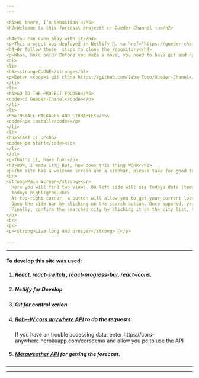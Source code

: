 ```yaml
---
---

<h5>Hi there, I’m Sebastian!</h5>
<h2>Welcome to this forecast project! 👉 Gueder Channel 👈</h2>

<h4>You can even play with it</h4>
<p>This project was deployed in Netlify 🙌. <a href="https://gueder-channel.netlify.app/" title="https://gueder-channel.netlify.app/">Here</a></p>
<h4>Or follow these  steps to clone the repository</h4>
<p>Whoa, hold on!👮‍♂️ Before you make a move, you need to have git and npm installed on your PC.
<ol>
<li>
<h5><strong>CLONE</strong></h5>
<p>Enter <code>$ git clone https://github.com/Seba-Toso/Gueder-Chanel</code> in your <code>command shell </code>and then press ENTER.</p>
</li>
<li>
<h5>GO TO THE PROJECT FOLDER</h5>
<code>cd Gueder-Chanel</code></p>
</li>
<li>
<h5>INSTALL PACKAGES AND LIBRARIES</h5>
<code>npm install</code></p>
</li>
<li>
<h5>START IT UP<h5>
<code>npm start</code></p>
</li>
</ol>
<p>That's it, have fun!</p>
<h2>WOW, I made it!🤯 But, how does this thing WORK</h2>
<p>The site has a welcome screen and a sidebar, please take for good to read all displayed data about global warming and climate change. <br>
<br>
<strong>Main Screen</strong><br>
  Here you will find two views. On left side will see todays data (temperature, weather state, and location) and on the right side will be the week forecast and
  todays highligths.<br>
  At top-right corner, a button will allow you to get your current location and will show forecast. <br>
  Open the side-bar by clicking on the search button. Once oppened, you can search for cities using the input field.
  Finally, confirm the searched city by clicking it on the city list, the forecast will be fetched and data will be shown.
</p>
<br>
<br>
<p><strong>Live long and prosper</strong> 🖖</p>

---
```

---

<h4>To develop this site was used:</h4>
<ol>
  <li>
    <h5>React, <a href="https://www.npmjs.com/package/react-switch" title="https://www.npmjs.com/package/react-switch">react-switch</a> , <a href="https://www.npmjs.com/package/@ramonak/react-progress-bar" title="https://www.npmjs.com/package/@ramonak/react-progress-barh">react-progress-bar</a>, react-icons.
    </h5>
  </li>
  <li>
    <h5>Netlify for Develop</h5>
  </li>
   <li>
    <h5>Git for control verion</h5>
  </li>
  <li>
    <h5><a href="https://github.com/Rob--W/cors-anywhere" title="https://github.com/Rob--W/cors-anywhere">Rob--W cors anywhere API</a> to do the requests.</h5>
    <p>If you have an trouble accessing data, enter https://cors-anywhere.herokuapp.com/corsdemo and allow you pc to use the API</p>
  </li>
  <li>
    <h5><a href="https://www.metaweather.com/api/" title="https://www.metaweather.com/api/">Metaweather API</a> for getting the forecast.</h5>
  </li>
</ol>

---
---

